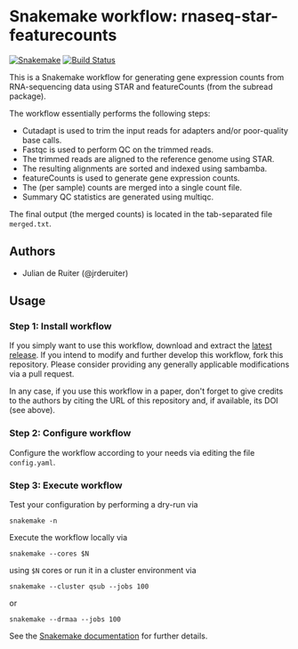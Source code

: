 # Snakemake workflow: rnaseq-star-featurecounts

[![Snakemake](https://img.shields.io/badge/snakemake-≥3.12.0-brightgreen.svg)](https://snakemake.bitbucket.io)
[![Build Status](https://travis-ci.org/snakemake-workflows/rnaseq-star-featurecounts.svg?branch=master)](https://travis-ci.org/snakemake-workflows/rnaseq-star-featurecounts)

This is a Snakemake workflow for generating gene expression counts from
RNA-sequencing data using STAR and featureCounts (from the subread package).

The workflow essentially performs the following steps:

* Cutadapt is used to trim the input reads for adapters and/or poor-quality
  base calls.
* Fastqc is used to perform QC on the trimmed reads.
* The trimmed reads are aligned to the reference genome using STAR.
* The resulting alignments are sorted and indexed using sambamba.
* featureCounts is used to generate gene expression counts.
* The (per sample) counts are merged into a single count file.
* Summary QC statistics are generated using multiqc.

The final output (the merged counts) is located in the tab-separated file
`merged.txt`.

## Authors

* Julian de Ruiter (@jrderuiter)

## Usage

### Step 1: Install workflow

If you simply want to use this workflow, download and extract the [latest release](https://github.com/snakemake-workflows/rnaseq-star-featurecounts/releases).
If you intend to modify and further develop this workflow, fork this repository. Please consider providing any generally applicable modifications via a pull request.

In any case, if you use this workflow in a paper, don't forget to give credits to the authors by citing the URL of this repository and, if available, its DOI (see above).

### Step 2: Configure workflow

Configure the workflow according to your needs via editing the file `config.yaml`.

### Step 3: Execute workflow

Test your configuration by performing a dry-run via

    snakemake -n

Execute the workflow locally via

    snakemake --cores $N

using `$N` cores or run it in a cluster environment via

    snakemake --cluster qsub --jobs 100

or

    snakemake --drmaa --jobs 100

See the [Snakemake documentation](https://snakemake.readthedocs.io) for further details.

